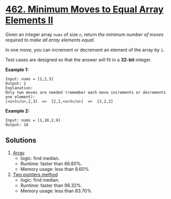 # [462. Minimum Moves to Equal Array Elements II](https://leetcode.com/problems/minimum-moves-to-equal-array-elements-ii/)

Given an integer array `nums` of size `n`, return _the minimum number of moves required to make all array elements equal_.

In one move, you can increment or decrement an element of the array by `1`.

Test cases are designed so that the answer will fit in a **32-bit** integer.

**Example 1:**

```
Input: nums = [1,2,3]
Output: 2
Explanation:
Only two moves are needed (remember each move increments or decrements one element):
[<u>1</u>,2,3]  =>  [2,2,<u>3</u>]  =>  [2,2,2]
```

**Example 2:**

```
Input: nums = [1,10,2,9]
Output: 16
```

## Solutions
1. [Array](./MinimumDeletionsToMakeCharacterFrequenciesUnique.java)
    - logic: find median.
    - Runtime: faster than 66.60%.
    - Memory usage: less than 8.60%
2. [Two pointers method](./MinimumDeletionsToMakeCharacterFrequenciesUnique.java)
    - logic: find median.
    - Runtime: faster than 98.32%.
    - Memory usage: less than 83.70%